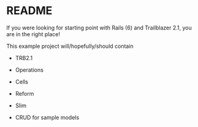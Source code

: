 # README

If you were looking for starting point with Rails (6) and Trailblazer 2.1, you are in the right place!

This example project will/hopefully/should contain

* TRB2.1

* Operations

* Cells

* Reform

* Slim

* CRUD for sample models
